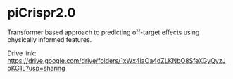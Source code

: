 # piCrispr2.0

Transformer based approach to predicting off-target effects using physically informed features. 

Drive link: https://drive.google.com/drive/folders/1xWx4iaOa4dZLKNbO8SfeXGyQyzJoKG1L?usp=sharing
